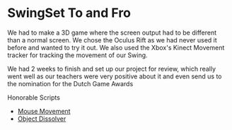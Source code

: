 # SwingSet To and Fro
We had to make a 3D game where the screen output had to be different than a normal screen. We chose the Oculus Rift as we had never used it before and wanted to try it out. We also used the Xbox's Kinect Movement tracker for tracking the movement of our Swing.

We had 2 weeks to finish and set up our project for review, which really went well as our teachers were very positive about it and even send us to the nomination for the Dutch Game Awards

Honorable Scripts
* [Mouse Movement](Assets/Scripts/Menu/canMouseLook.cs)
* [Object Dissolver](Assets/Scripts/Shaders/Dissolver.cs)
